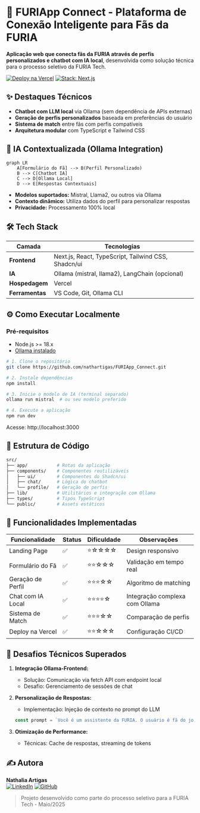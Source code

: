 # 🚀 FURIApp Connect - Plataforma de Conexão Inteligente para Fãs da FURIA

**Aplicação web que conecta fãs da FURIA através de perfis personalizados e chatbot com IA local**, desenvolvida como solução técnica para o processo seletivo da FURIA Tech.

[![Deploy na Vercel](https://img.shields.io/badge/LIVE%20DEMO-%23000000.svg?style=for-the-badge&logo=vercel&logoColor=white)]((https://furiapp-connect.vercel.app/))
[![Stack: Next.js](https://img.shields.io/badge/Stack-Next.js-000000?style=for-the-badge&logo=nextdotjs)]()

## ✨ Destaques Técnicos
- **Chatbot com LLM local** via Ollama (sem dependência de APIs externas)
- **Geração de perfis personalizados** baseada em preferências do usuário
- **Sistema de match** entre fãs com perfis compatíveis
- **Arquitetura modular** com TypeScript e Tailwind CSS

## 🧠 IA Contextualizada (Ollama Integration)
```mermaid
graph LR
    A[Formulário do Fã] --> B(Perfil Personalizado)
    B --> C[Chatbot IA]
    C --> D[Ollama Local]
    D --> E[Respostas Contextuais]
```
- **Modelos suportados:** Mistral, Llama2, ou outros via Ollama
- **Contexto dinâmico:** Utiliza dados do perfil para personalizar respostas
- **Privacidade:** Processamento 100% local

## 🛠️ Tech Stack
| Camada          | Tecnologias                                                                 |
|-----------------|-----------------------------------------------------------------------------|
| **Frontend**    | Next.js, React, TypeScript, Tailwind CSS, Shadcn/ui                         |
| **IA**          | Ollama (mistral, llama2), LangChain (opcional)                              |
| **Hospedagem**  | Vercel                                                                      |
| **Ferramentas** | VS Code, Git, Ollama CLI                                                    |

## ⚙️ Como Executar Localmente

### Pré-requisitos
- Node.js >= 18.x
- [Ollama instalado](https://ollama.com/download)

```bash
# 1. Clone o repositório
git clone https://github.com/nathartigas/FURIApp_Connect.git

# 2. Instale dependências
npm install

# 3. Inicie o modelo de IA (terminal separado)
ollama run mistral  # ou seu modelo preferido

# 4. Execute a aplicação
npm run dev
```
Acesse: http://localhost:3000

## 📂 Estrutura de Código
```bash
src/
├── app/           # Rotas da aplicação
├── components/    # Componentes reutilizáveis
│   ├── ui/        # Componentes do Shadcn/ui
│   ├── chat/      # Lógica do chatbot
│   └── profile/   # Geração de perfis
├── lib/           # Utilitários e integração com Ollama
├── types/         # Tipos TypeScript
└── public/        # Assets estáticos
```

## 🎯 Funcionalidades Implementadas
| Funcionalidade       | Status | Dificuldade | Observações                     |
|----------------------|--------|-------------|---------------------------------|
| Landing Page         | ✅     | ⭐☆☆☆☆      | Design responsivo               |
| Formulário do Fã     | ✅     | ⭐⭐☆☆☆     | Validação em tempo real         |
| Geração de Perfil    | ✅     | ⭐⭐⭐☆☆     | Algoritmo de matching           |
| Chat com IA Local    | ✅     | ⭐⭐⭐⭐☆     | Integração complexa com Ollama  |
| Sistema de Match     | ✅     | ⭐⭐⭐☆☆     | Comparação de perfis           |
| Deploy na Vercel     | ✅     | ⭐⭐☆☆☆     | Configuração CI/CD              |

## 📌 Desafios Técnicos Superados
1. **Integração Ollama-Frontend:** 
   - Solução: Comunicação via fetch API com endpoint local
   - Desafio: Gerenciamento de sessões de chat

2. **Personalização de Respostas:**
   - Implementação: Injeção de contexto no prompt do LLM
   ```typescript
   const prompt = `Você é um assistente da FURIA. O usuário é fã do jogador ${userPlayer}. Responda: ${userInput}`
   ```

3. **Otimização de Performance:**
   - Técnicas: Cache de respostas, streaming de tokens

## ✍️ Autora
**Nathalia Artigas**  
[![LinkedIn](https://img.shields.io/badge/LinkedIn-0077B5?style=flat&logo=linkedin)](https://www.linkedin.com/in/nathalia-calazans-artigas-741b0b277/)
[![GitHub](https://img.shields.io/badge/GitHub-100000?style=flat&logo=github)](https://github.com/nathartigas)

> Projeto desenvolvido como parte do processo seletivo para a FURIA Tech - Maio/2025
